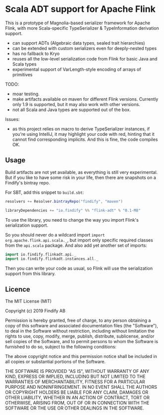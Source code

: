 # Scala ADT support for Apache Flink

This is a prototype of Magnolia-based serializer framework for Apache Flink, with
more Scala-specific TypeSerializer & TypeInformation derivation support.

* can support ADTs (Algebraic data types, sealed trait hierarchies)
* can be extended with custom serializers even for deeply-nested types
* has no fallback to Kryo
* reuses all the low-level serialization code from Flink for basic Java and Scala types
* experimental support of VarLength-style encoding of arrays of primitives

TODO:
* moar testing.
* make artifacts available on maven for different Flink versions. Currently only 1.9 is supported, but it may also work with other versions.
* not all Scala and Java types are supported out of the box.

Issues:
* as this project relies on macro to derive TypeSerializer instances, if you're using IntelliJ, it may
highlight your code with red, hinting that it cannot find corresponding implicits. And this is fine, the code
compiles OK.

## Usage

Build artifacts are not yet available, as everything is still very experimental.
But if you like to have some risk in your life, then there are snapshots on a Findify's bintray repo. 

For SBT, add this snippet to `build.sbt`:
```scala
resolvers += Resolver.bintrayRepo("findify", "maven")

libraryDependencies += "io.findify" %% "flink-adt" % "0.1-M8"
```

To use the library, you need to change the way you import Flink's serialization support. 

So you should never do a wildcard import `import org.apache.flink.api.scala._`, but import only specific required classes from the `api.scala` package. And also add yet another set of imports:
```scala
import io.findify.flinkadt.api._
import io.findify.flinkadt.instances.all._
```

Then you can write your code as usual, so Flink will use the serialization support from this library.

## Licence

The MIT License (MIT)

Copyright (c) 2019 Findify AB

Permission is hereby granted, free of charge, to any person obtaining a copy of this software and associated documentation files (the "Software"), to deal in the Software without restriction, including without limitation the rights to use, copy, modify, merge, publish, distribute, sublicense, and/or sell copies of the Software, and to permit persons to whom the Software is furnished to do so, subject to the following conditions:

The above copyright notice and this permission notice shall be included in all copies or substantial portions of the Software.

THE SOFTWARE IS PROVIDED "AS IS", WITHOUT WARRANTY OF ANY KIND, EXPRESS OR IMPLIED, INCLUDING BUT NOT LIMITED TO THE WARRANTIES OF MERCHANTABILITY, FITNESS FOR A PARTICULAR PURPOSE AND NONINFRINGEMENT. IN NO EVENT SHALL THE AUTHORS OR COPYRIGHT HOLDERS BE LIABLE FOR ANY CLAIM, DAMAGES OR OTHER LIABILITY, WHETHER IN AN ACTION OF CONTRACT, TORT OR OTHERWISE, ARISING FROM, OUT OF OR IN CONNECTION WITH THE SOFTWARE OR THE USE OR OTHER DEALINGS IN THE SOFTWARE.